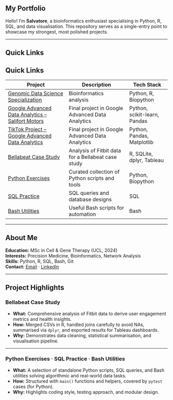 ## My Portfolio

Hello! I’m **Salvatore**, a bioinformatics enthusiast specialising in Python, R, SQL, and data visualisation. This repository serves as a single-entry point to showcase my strongest, most polished projects.

---

## Quick Links

## Quick Links

| Project | Description | Tech Stack |
| ------- | ----------- | ---------- |
| [Genomic Data Science Specialization](https://github.com/barbavegeta/Genomic_Data_Science_Specialization) | Bioinformatics analysis | Python, R, Biopython |
| [Google Advanced Data Analytics – Salifort Motors](https://github.com/barbavegeta/Google_Advanced_Data_Analytics-Salifort_Motors) | Final project in Google Advanced Data Analytics | Python, scikit-learn, Pandas |
| [TikTok Project – Google Advanced Data Analytics](https://github.com/barbavegeta/Tik_Tok_Project-Google_Advanced_Data_Analytics) | Final project in Google Advanced Data Analytics | Python, Pandas, Matplotlib |
| [Bellabeat Case Study](https://github.com/barbavegeta/Bellabeat-Project) | Analysis of Fitbit data for a Bellabeat case study | R, SQLite, dplyr, Tableau | Screenshot & link |
| [Python Exercises](https://github.com/barbavegeta/python-exercises) | Curated collection of Python scripts and tools | Python, Biopython |
| [SQL Practice](https://github.com/barbavegeta/sql-practice) | SQL queries and database designs | SQL |
| [Bash Utilities](https://github.com/barbavegeta/bash-scripts) | Useful Bash scripts for automation | Bash |

---

## About Me

**Education:** MSc in Cell & Gene Therapy (UCL, 2024)  
**Interests:** Precision Medicine, Bioinformatics, Network Analysis  
**Skills:** Python, R, SQL, Bash, Git  
**Contact:** [Email](mailto:barbagallo1@hotmail.it) · [LinkedIn](https://www.linkedin.com/in/salvatore-barbagallo)  

---

## Project Highlights

### **Bellabeat Case Study**
- **What:** Comprehensive analysis of Fitbit data to derive user engagement metrics and health insights.  
- **How:** Merged CSVs in R, handled joins carefully to avoid NAs, summarised via `dplyr`, and exported results for Tableau dashboards.  
- **Why:** Demonstrates data cleaning, statistical summarisation, and visualisation pipeline.

---

### **Python Exercises · SQL Practice · Bash Utilities**
- **What:** A selection of standalone Python scripts, SQL queries, and Bash utilities solving algorithmic and real-world data tasks.  
- **How:** Structured with `main()` functions and helpers, covered by `pytest` cases (for Python).  
- **Why:** Highlights coding style, testing approach, and modular design.
